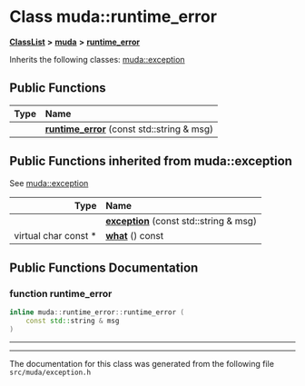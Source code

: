 

# Class muda::runtime\_error



[**ClassList**](annotated.md) **>** [**muda**](namespacemuda.md) **>** [**runtime\_error**](classmuda_1_1runtime__error.md)








Inherits the following classes: [muda::exception](classmuda_1_1exception.md)






















































## Public Functions

| Type | Name |
| ---: | :--- |
|   | [**runtime\_error**](#function-runtime_error) (const std::string & msg) <br> |


## Public Functions inherited from muda::exception

See [muda::exception](classmuda_1_1exception.md)

| Type | Name |
| ---: | :--- |
|   | [**exception**](classmuda_1_1exception.md#function-exception) (const std::string & msg) <br> |
| virtual char const \* | [**what**](classmuda_1_1exception.md#function-what) () const<br> |






















































## Public Functions Documentation




### function runtime\_error 

```C++
inline muda::runtime_error::runtime_error (
    const std::string & msg
) 
```




<hr>

------------------------------
The documentation for this class was generated from the following file `src/muda/exception.h`

